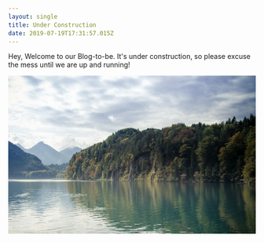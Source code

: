 ```yaml
---
layout: single
title: Under Construction
date: 2019-07-19T17:31:57.015Z
---
```

Hey, Welcome to our Blog-to-be. It's under construction, so please excuse the mess until we are up and running!

![](/assets/uploads/jekyll.jpeg)
